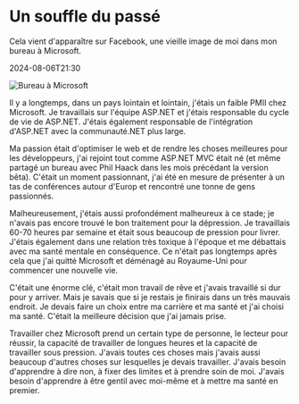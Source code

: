 # Un souffle du passé

Cela vient d'apparaître sur Facebook, une vieille image de moi dans mon bureau à Microsoft.

<!--category-- Microsoft -->
<datetime class="hidden">2024-08-06T21:30</datetime>

![Bureau à Microsoft](microsoft_office.jpg?width=500&format=webp&quality=80)

Il y a longtemps, dans un pays lointain et lointain, j'étais un faible PMII chez Microsoft. Je travaillais sur l'équipe ASP.NET et j'étais responsable du cycle de vie de ASP.NET. J'étais également responsable de l'intégration d'ASP.NET avec la communauté.NET plus large.

Ma passion était d'optimiser le web et de rendre les choses meilleures pour les développeurs, j'ai rejoint tout comme ASP.NET MVC était né (et même partagé un bureau avec Phil Haack dans les mois précédant la version bêta). C'était un moment passionnant, j'ai été en mesure de présenter à un tas de conférences autour d'Europ et rencontré une tonne de gens passionnés.

Malheureusement, j'étais aussi profondément malheureux à ce stade; je n'avais pas encore trouvé le bon traitement pour la dépression. Je travaillais 60-70 heures par semaine et était sous beaucoup de pression pour livrer. J'étais également dans une relation très toxique à l'époque et me débattais avec ma santé mentale en conséquence. Ce n'était pas longtemps après cela que j'ai quitté Microsoft et déménagé au Royaume-Uni pour commencer une nouvelle vie.

C'était une énorme clé, c'était mon travail de rêve et j'avais travaillé si dur pour y arriver. Mais je savais que si je restais je finirais dans un très mauvais endroit. Je devais faire un choix entre ma carrière et ma santé et j'ai choisi ma santé. C'était la meilleure décision que j'ai jamais prise.

Travailler chez Microsoft prend un certain type de personne, le lecteur pour réussir, la capacité de travailler de longues heures et la capacité de travailler sous pression. J'avais toutes ces choses mais j'avais aussi beaucoup d'autres choses sur lesquelles je devais travailler. J'avais besoin d'apprendre à dire non, à fixer des limites et à prendre soin de moi. J'avais besoin d'apprendre à être gentil avec moi-même et à mettre ma santé en premier.